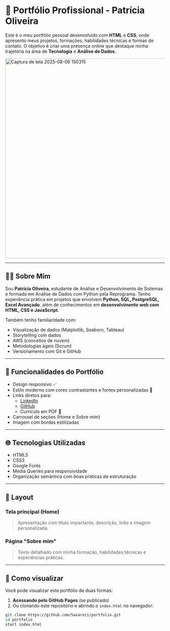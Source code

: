 # 💼 Portfólio Profissional - Patrícia Oliveira

Este é o meu portfólio pessoal desenvolvido com **HTML** e **CSS**, onde apresento meus projetos, formações, habilidades técnicas e formas de contato. O objetivo é criar uma presença online que destaque minha trajetória na área de **Tecnologia** e **Análise de Dados**.

<img width="1365" height="631" alt="Captura de tela 2025-08-06 150315" src="https://github.com/user-attachments/assets/0c6c7ade-7d6d-432e-b1b6-7228edc99e18" />



---

## 👩‍💻 Sobre Mim

Sou **Patrícia Oliveira**, estudante de Análise e Desenvolvimento de Sistemas e formada em Análise de Dados com Python pela Reprograma. Tenho experiência prática em projetos que envolvem **Python, SQL, PostgreSQL, Excel Avançado**, além de conhecimentos em **desenvolvimento web com HTML, CSS e JavaScript**.

Também tenho familiaridade com:
- Visualização de dados (Matplotlib, Seaborn, Tableau)
- Storytelling com dados
- AWS (conceitos de nuvem)
- Metodologias ágeis (Scrum)
- Versionamento com Git e GitHub

---

## 🎯 Funcionalidades do Portfólio

- Design responsivo ✅
- Estilo moderno com cores contrastantes e fontes personalizadas 🎨
- Links diretos para:
  - [LinkedIn](https://www.linkedin.com/in/savarezi)
  - [GitHub](https://github.com/Savarezi)
  - Currículo em PDF 📄
- Carrossel de seções (Home e Sobre mim)
- Imagem com bordas estilizadas

---

## 🌐 Tecnologias Utilizadas

- HTML5
- CSS3
- Google Fonts
- Media Queries para responsividade
- Organização semântica com boas práticas de estruturação

---

## 📸 Layout

### Tela principal (Home)

> Apresentação com título impactante, descrição, links e imagem personalizada.

### Página "Sobre mim"

> Texto detalhado com minha formação, habilidades técnicas e experiências práticas.

---

## 🚀 Como visualizar

Você pode visualizar este portfólio de duas formas:

1. **Acessando pelo GitHub Pages** (se publicado)
2. Ou clonando este repositório e abrindo o `index.html` no navegador:

```bash
git clone https://github.com/Savarezi/portfolio.git
cd portfolio
start index.html
